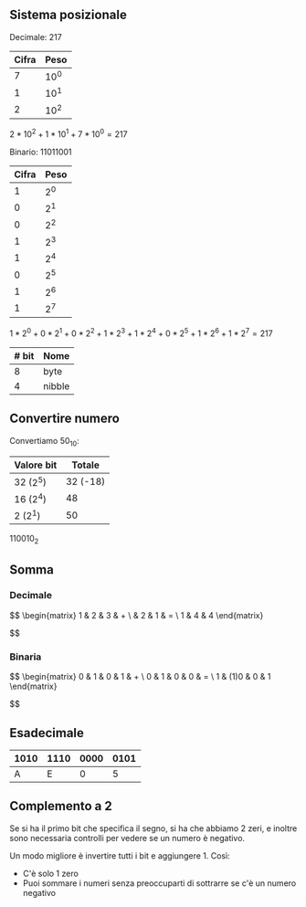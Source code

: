 ## Sistema posizionale

Decimale: 217

| Cifra | Peso |
| --- | --- |
| 7   | $10^0$ |
| 1   | $10^1$ |
| 2   | $10^2$ |

$2*10^2+1*10^1+7*10^0=217$

Binario: 11011001

| Cifra | Peso |
| --- | --- |
| 1   | $2^0$ |
| 0   | $2^1$ |
| 0   | $2^2$ |
| 1   | $2^3$ |
| 1   | $2^4$ |
| 0   | $2^5$ |
| 1   | $2^6$ |
| 1   | $2^7$ |

$1*2^0+0*2^1+0*2^2+1*2^3+1*2^4+0*2^5+1*2^6+1*2^7=217$

| \# bit | Nome |
| --- | --- |
| 8   | byte |
| 4   | nibble |

## Convertire numero

Convertiamo $50_{10}$:

| Valore bit | Totale |
| --- | --- |
| 32 ($2^5$) | 32 (-18) |
| 16 ($2^4$) | 48  |
| 2 ($2^1$) | 50  |

$110010_2$

## Somma

### Decimale

$$
\begin{matrix}
1 & 2 & 3 & + \\
  & 2 & 1 & = \\
1 & 4 & 4
\end{matrix}

$$

### Binaria

$$
\begin{matrix}
0 & 1 & 0 & 1 & + \\
0 & 1 & 0 & 0 & = \\
1 & (1)0 & 0 & 1
\end{matrix}

$$

## Esadecimale

| 1010 | 1110 | 0000 | 0101 |
| --- | --- | --- | --- |
| A   | E   | 0   | 5   |

## Complemento a 2

Se si ha il primo bit che specifica il segno, si ha che abbiamo 2 zeri, e inoltre sono necessaria controlli per vedere se un numero è negativo.

Un modo migliore è invertire tutti i bit e aggiungere 1. Così:

- C'è solo 1 zero
- Puoi sommare i numeri senza preoccuparti di sottrarre se c'è un numero negativo
